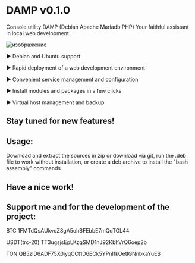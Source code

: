 # DAMP v0.1.0

Console utility DAMP (Debian Apache Mariadb PHP)
Your faithful assistant in local web development

![изображение](https://github.com/jinndi/damp/assets/5617539/8c3ff46c-57e8-4732-a570-3f8b80dea6f3)


► Debian and Ubuntu support

► Rapid deployment of a web development environment

► Convenient service management and configuration

► Install modules and packages in a few clicks

► Virtual host management and backup

Stay tuned for new features!
-
Usage: 
-
Download and extract the sources in zip or download via git, run the .deb file to work without installation, or create a deb archive to install the "bash assembly" commands

Have a nice work!
-
Support me and for the development of the project:
-
BTC 1FMTdQsAUkvoZ8gA5ohBFEbbE7mQqTGL44

USDT(trc-20) TT3ugsjsEpLKzqSMD1nJ92KbhVrQ6oep2b

TON QB5zID6ADF75X0iyqCCt1D6ECk5YPnIfkOetlGNnbkaYuES
